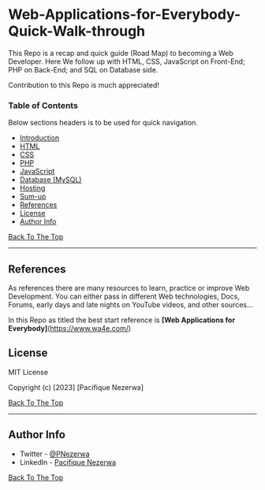 # Web-Applications-for-Everybody-Quick-Walk-through
This Repo is a recap and quick guide (Road Map) to becoming a Web Developer. Here We follow up with HTML, CSS, JavaScript on Front-End; PHP on Back-End; and SQL on Database side.

Contribution to this Repo is much appreciated!

### Table of Contents
Below sections headers is to be used for quick navigation.

- [Introduction](https://github.com/pacineee/Web-Applications-for-Everybody-Quick-Walk-through/blob/main/Introduction.md)
- [HTML](https://github.com/pacineee/Web-Applications-for-Everybody-Quick-Walk-through/blob/main/Html.md)
- [CSS](https://github.com/pacineee/Web-Applications-for-Everybody-Quick-Walk-through/blob/main/css.md)
- [PHP](https://github.com/pacineee/Web-Applications-for-Everybody-Quick-Walk-through/blob/main/php.md)
- [JavaScript](https://github.com/pacineee/Web-Applications-for-Everybody-Quick-Walk-through/blob/main/js.md)
- [Database (MySQL)](https://github.com/pacineee/Web-Applications-for-Everybody-Quick-Walk-through/blob/main/database.md)
- [Hosting](https://github.com/pacineee/Web-Applications-for-Everybody-Quick-Walk-through/blob/main/Hosting.md)
- [Sum-up](https://github.com/pacineee/Web-Applications-for-Everybody-Quick-Walk-through/blob/main/Conclusion.md)
- [References](#references)
- [License](#license)
- [Author Info](#author-info)

[Back To The Top](#Web-Applications-for-Everybody-Quick-Walk-through)

---

## References

As references there are many resources to learn, practice or improve Web Development. You can either pass in different Web technologies, Docs, Forums, early days and late nights on YouTube videos, and other sources...

In this Repo as titled the best start reference is **[Web Applications for Everybody]**(https://www.wa4e.com/)

## License

MIT License

Copyright (c) [2023] [Pacifique Nezerwa]

[Back To The Top](#Web-Applications-for-Everybody-Quick-Walk-through)

---

## Author Info

- Twitter - [@PNezerwa](https://twitter.com/PNezerwa)
- LinkedIn - [Pacifique Nezerwa](https://www.linkedin.com/in/pacifique-nezerwa-5a5290204)

[Back To The Top](#Web-Applications-for-Everybody-Quick-Walk-through)
